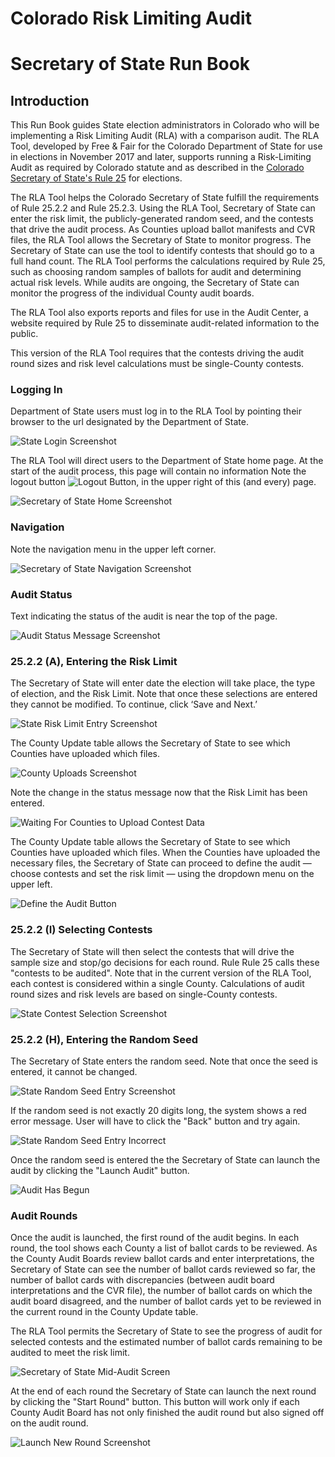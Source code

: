 # Colorado Risk Limiting Audit 
# Secretary of State Run Book 

## Introduction

This Run Book guides State election administrators in Colorado who will be
implementing a Risk Limiting Audit (RLA) with a comparison audit.
The RLA Tool, developed by Free & Fair for the
Colorado Department of State for use in elections in November 2017 and later, 
supports running a Risk-Limiting Audit as required by
Colorado statute and as described in the
[Colorado Secretary of State's Rule 25](http://www.sos.state.co.us/pubs/rule_making/CurrentRules/8CCR1505-1/ElectionRules.pdf) for
elections. 

The RLA Tool helps the Colorado Secretary of State
fulfill the requirements of Rule 25.2.2 and Rule 25.2.3.
Using the RLA Tool, Secretary of
State can enter the risk limit, the publicly-generated random seed, and
the contests that drive the audit process. As Counties upload ballot 
manifests and CVR files, the RLA Tool allows the Secretary of State
to monitor progress. The Secretary of State can
use the tool to identify contests that should go to a full hand
count. The RLA Tool performs the calculations required by Rule 25, such as choosing random samples of ballots for audit and
determining actual risk levels. While audits are ongoing,
the Secretary of State can monitor the progress of the individual
County audit boards.

The RLA Tool also exports reports and files for use in the Audit Center, a
website required by Rule 25 to disseminate audit-related information
to the public.

This version of the RLA Tool requires that the contests driving the audit round sizes and risk level calculations must be single-County contests. 
 
### Logging In

Department of State users must log in to the RLA Tool by pointing their browser to the url designated by the Department of State.

![State Login Screenshot](./screenshots/1-sos_login.png)

The RLA Tool will direct users to the Department of 
State home page. At the start of the audit process, this page will contain no information  Note the 
logout button ![Logout Button](./screenshots/LogoutButton.png), in the upper right of this (and every) page.

![Secretary of State Home Screenshot](./screenshots/2-sos_initial_landing_page.png)

### Navigation

Note the navigation menu in the upper left corner.

![Secretary of State Navigation Screenshot](./screenshots/2-sos_nav.png)

### Audit Status

Text indicating the status of the audit is near the top of the page. 


![Audit Status Message Screenshot](./screenshots/2-sos_audit_status.png)

### 25.2.2 (A), Entering the Risk Limit

The Secretary of State will enter date the election will take place, the type
of election, and the Risk Limit. Note that once these selections are entered they cannot be modified. To continue, click ‘Save
and Next.’ 

![State Risk Limit Entry Screenshot](./screenshots/5-sos_define_audit_save_and_next1.png)

The County Update table allows the Secretary of State to see which Counties have uploaded which files. 

![County Uploads Screenshot]()


Note the change in the status message now that the Risk Limit has been entered.

![Waiting For Counties to Upload Contest Data](./screenshots/6-comparison_risk_limit_now_set.png)

The County Update table allows the Secretary of State to see which Counties have uploaded which files. When the Counties have uploaded the necessary files, the Secretary of State can proceed to define the audit — choose contests and set the risk limit — 
using the dropdown menu on the upper left.


![Define the Audit Button](./screenshots/3-sos_define_audit_button_in_dropdown.png)



### 25.2.2 (I) Selecting Contests

The Secretary of State will then select the contests that will drive the
sample size and stop/go decisions for each round.  Rule
Rule 25 calls these "contests to be audited". Note that in the current
version of the RLA Tool, each contest is considered within a single County. 
Calculations of audit round sizes and risk levels are based on single-County contests. 


![State Contest Selection Screenshot](./screenshots/8-sos_selects_contest_reason_why_dropdown.png)

### 25.2.2 (H), Entering the Random Seed

The Secretary of State enters the random seed. Note that once the seed is entered, it cannot be changed. 

![State Random Seed Entry Screenshot](./screenshots/12-enter_random_seed_about_to_click.png)

If the random seed is not exactly 20 digits long, the system shows a red error message. User will have to click the "Back" button and try again.

![State Random Seed Entry Incorrect](./screenshots/13-entered_incorrect_random_seed1.png)


Once the random seed is entered the the Secretary of State can launch the audit by clicking the "Launch Audit" button.


![Audit Has Begun](./screenshots/15-the_audit_is_launched.png)

### Audit Rounds

Once the audit is launched, the first round of the audit begins. In each round, the tool shows each County a list of ballot cards to be reviewed. As the County Audit Boards review ballot cards and enter interpretations, the Secretary of State can see the number of ballot cards reviewed so far, the number of ballot cards with discrepancies (between audit board interpretations and the CVR file), 
the number of ballot cards on which the audit board disagreed,
and the number of ballot cards yet to be reviewed in the current round in the County Update table. 


The RLA Tool permits the Secretary of State to 
see the progress of audit for selected contests and the estimated 
number of ballot cards remaining to be audited to meet the risk limit.

![Secretary of State Mid-Audit Screen](./screenshots/16-audit_status.png)

<!--- The RLA Tool also allows the Secretary of State to designate a contest
for hand counting at any time.
![Full Hand Count Screen](./screenshots/9-sos_chooses_full_hand_count.png)
--->

At the end of each round the Secretary of State can launch the next round by clicking the "Start Round" button. This button will work only if each County Audit Board has not only finished the audit round but also signed off on the audit round.

![Launch New Round Screenshot](./screenshots/sos_launch_round.png)



<!--- ### Exports
--->
